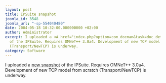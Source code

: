 ```yaml
---
layout: post
title: IPSuite snapshot
joomla_id: 3548
joomla_url: "-sp-554040480"
date: 2004-05-18 10:32:00.000000000 +02:00
author: Administrator
excerpt: I uploaded a <A href="index.php?option=com_docman&task=doc_details&gid=2138">new&nbsp;snapshot</A>
  of the IPSuite. Requires OMNeT++ 3.0a4. Development of new TCP model from scratch
  (Transport/NewTCP) is underway.
category: Software
---
```

I uploaded a <A href="index.php?option=com_docman&task=doc_details&gid=2138">new&nbsp;snapshot</A> of the IPSuite. Requires OMNeT++ 3.0a4. Development of new TCP model from scratch (Transport/NewTCP) is underway. 
